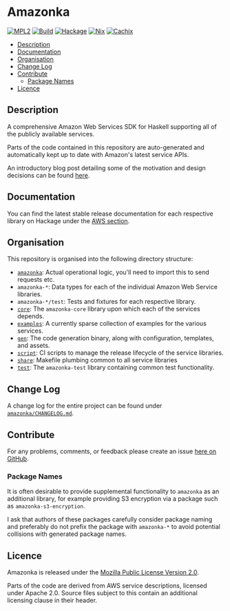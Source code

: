 # Amazonka

[![MPL2][license-badge]][license]
[![Build][build-badge]][build]
[![Hackage][hackage-badge]][hackage]
[![Nix][nix-badge]][nix]
[![Cachix][cachix-badge]][cachix]

[license]: https://opensource.org/licenses/MPL-2.0
[license-badge]: https://img.shields.io/badge/license-MPL%202.0-blue.svg
[build]: https://github.com/brendanhay/amazonka/actions
[build-badge]: https://github.com/brendanhay/amazonka/workflows/build/badge.svg
[hackage]: http://hackage.haskell.org/package/amazonka
[hackage-badge]: https://img.shields.io/hackage/v/amazonka.svg
[nix]: https://nixos.org
[nix-badge]: https://img.shields.io/badge/builtwith-nix-purple.svg
[cachix]: https://amazonka.cachix.org
[cachix-badge]: https://img.shields.io/badge/cachix-amazonka-purple.svg

* [Description](#description)
* [Documentation](#documentation)
* [Organisation](#organisation)
* [Change Log](#change-log)
* [Contribute](#contribute)
    - [Package Names](#package-names)
* [Licence](#licence)


## Description

A comprehensive Amazon Web Services SDK for Haskell supporting all of the
publicly available services.

Parts of the code contained in this repository are auto-generated and
automatically kept up to date with Amazon's latest service APIs.

An introductory blog post detailing some of the motivation and design decisions
can be found [here](http://brendanhay.nz/amazonka-comprehensive-haskell-aws-client).


## Documentation

You can find the latest stable release documentation for each respective library
on Hackage under the [AWS section](http://hackage.haskell.org/packages/#cat:AWS).


## Organisation

This repository is organised into the following directory structure:

* [`amazonka`](amazonka): Actual operational logic, you'll need to import this to send requests etc.
* `amazonka-*`: Data types for each of the individual Amazon Web Service libraries.
* `amazonka-*/test`: Tests and fixtures for each respective library.
* [`core`](core): The `amazonka-core` library upon which each of the services depends.
* [`examples`](examples): A currently sparse collection of examples for the various services.
* [`gen`](gen): The code generation binary, along with configuration, templates, and assets.
* [`script`](script): CI scripts to manage the release lifecycle of the service libraries.
* [`share`](share): Makefile plumbing common to all service libraries
* [`test`](test): The `amazonka-test` library containing common test functionality.


## Change Log

A change log for the entire project can be found under [`amazonka/CHANGELOG.md`](amazonka/CHANGELOG.md).


## Contribute

For any problems, comments, or feedback please create an issue [here on GitHub](https://github.com/brendanhay/amazonka/issues).

### Package Names

It is often desirable to provide supplemental functionality to `amazonka` as an additional library, for example providing S3 encryption via a package such as `amazonka-s3-encryption`.

I ask that authors of these packages carefully consider package naming and preferably do not prefix the package with `amazonka-*` to avoid potential collisions with generated package names.


## Licence

Amazonka is released under the [Mozilla Public License Version 2.0](http://www.mozilla.org/MPL/).

Parts of the code are derived from AWS service descriptions, licensed under Apache 2.0.
Source files subject to this contain an additional licensing clause in their header.
